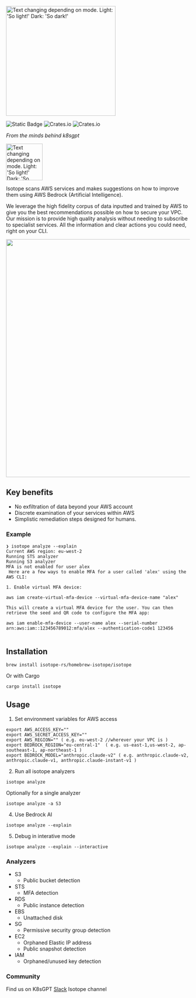 <picture>
  <source media="(prefers-color-scheme: dark)" srcset="./images/logo-dark.png" width="300px;">
  <img alt="Text changing depending on mode. Light: 'So light!' Dark: 'So dark!'" src="./images/logo-light.png" width="300px;">
</picture>
<br/>

![Static Badge](https://img.shields.io/badge/status-alpha-blue)
![Crates.io](https://img.shields.io/crates/d/isotope)
![Crates.io](https://img.shields.io/crates/l/isotope/0.0.7)

<picture>
  <source srcset="https://raw.githubusercontent.com/k8sgpt-ai/community/main/artwork/icon-logo-01.svg" width="100px;">
</picture>

_From the minds behind k8sgpt_

<picture>
  <source media="(prefers-color-scheme: dark)" srcset="https://raw.githubusercontent.com/k8sgpt-ai/community/main/artwork/full-logo-02.svg" width="100px;">
  <img alt="Text changing depending on mode. Light: 'So light!' Dark: 'So dark!'" src="https://raw.githubusercontent.com/k8sgpt-ai/community/main/artwork/full-logo-01.svg" width="100px;">
</picture>
<br/>

Isotope scans AWS services and makes suggestions on how to improve them using AWS Bedrock (Artificial Intelligence).

We leverage the high fidelity corpus of data inputted and trained by AWS to give you the best recommendations possible on how to secure your VPC.
Our mission is to provide high quality analysis without needing to subscribe to specialist services. 
All the information and clear actions you could need, right on your CLI.


<img src="images/example.gif" width=650px; />

## Key benefits
- No exfiltration of data beyond your AWS account 
- Discrete examination of your services within AWS
- Simplistic remediation steps designed for humans.


### Example

```
❯ isotope analyze --explain
Current AWS region: eu-west-2
Running STS analyzer
Running S3 analyzer
MFA is not enabled for user alex
 Here are a few ways to enable MFA for a user called 'alex' using the AWS CLI:

1. Enable virtual MFA device:

aws iam create-virtual-mfa-device --virtual-mfa-device-name "alex"

This will create a virtual MFA device for the user. You can then retrieve the seed and QR code to configure the MFA app:

aws iam enable-mfa-device --user-name alex --serial-number arn:aws:iam::123456789012:mfa/alex --authentication-code1 123456


```

## Installation

```
brew install isotope-rs/homebrew-isotope/isotope
```

Or with Cargo

```bash
cargo install isotope
```

## Usage

1. Set environment variables for AWS access

```
export AWS_ACCESS_KEY=""
export AWS_SECRET_ACCESS_KEY=""
export AWS_REGION="" ( e.g. eu-west-2 //wherever your VPC is )
export BEDROCK_REGION="eu-central-1"  ( e.g. us-east-1,us-west-2, ap-southeast-1, ap-northeast-1 )
export BEDROCK_MODEL="anthropic.claude-v2" ( e.g. anthropic.claude-v2, anthropic.claude-v1, anthropic.claude-instant-v1 )
```
2. Run all isotope analyzers

```
isotope analyze
```

Optionally for a single analyzer

```
isotope analyze -a S3
```

4. Use Bedrock AI 

```
isotope analyze --explain
```

5. Debug in interative mode

```
isotope analyze --explain --interactive
```


### Analyzers

- S3
  - Public bucket detection
- STS
  - MFA detection
- RDS
  - Public instance detection
- EBS 
  - Unattached disk 
- SG
  - Permissive security group detection
- EC2
  - Orphaned Elastic IP address
  - Public snapshot detection
- IAM
  - Orphaned/unused key detection
 
### Community

Find us on K8sGPT [Slack](https://join.slack.com/t/k8sgpt/shared_invite/zt-276pa9uyq-pxAUr4TCVHubFxEvLZuT1Q) Isotope channel
